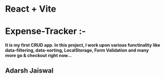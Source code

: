 # React + Vite
# Expense-Tracker :-
#### It is my first CRUD app. In this project, I work upon various functinality like data-filtering, data-sorting, LocalStorage, Form Validation and many more go & checkout right now...

## Adarsh Jaiswal
